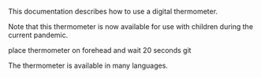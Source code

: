 This documentation describes how to use a digital thermometer.

Note that this thermometer is now available for use with children during the current pandemic.

place thermometer on forehead and wait 20 seconds
git

The thermometer is available in many languages.
